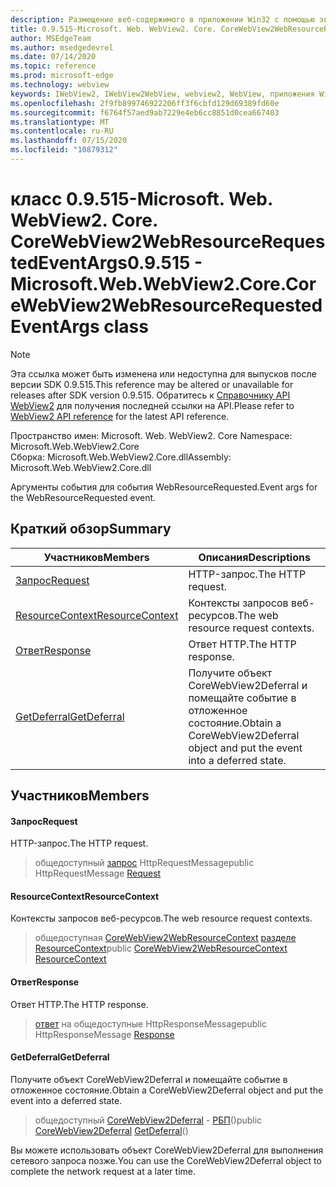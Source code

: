 ```yaml
---
description: Размещение веб-содержимого в приложении Win32 с помощью элемента управления Microsoft Edge WebView2
title: 0.9.515-Microsoft. Web. WebView2. Core. CoreWebView2WebResourceRequestedEventArgs
author: MSEdgeTeam
ms.author: msedgedevrel
ms.date: 07/14/2020
ms.topic: reference
ms.prod: microsoft-edge
ms.technology: webview
keywords: IWebView2, IWebView2WebView, webview2, WebView, приложения Win32, Win32, EDGE, ICoreWebView2, ICoreWebView2Controller, элемент управления "веб-браузер", HTML Edge
ms.openlocfilehash: 2f9fb899746922206ff3f6cbfd129d69389fd60e
ms.sourcegitcommit: f6764f57aed9ab7229e4eb6cc8851d0cea667403
ms.translationtype: MT
ms.contentlocale: ru-RU
ms.lasthandoff: 07/15/2020
ms.locfileid: "10879312"
---
```

# <span data-ttu-id="f326e-104">класс 0.9.515-Microsoft. Web. WebView2. Core. CoreWebView2WebResourceRequestedEventArgs</span><span class="sxs-lookup"><span data-stu-id="f326e-104">0.9.515 - Microsoft.Web.WebView2.Core.CoreWebView2WebResourceRequestedEventArgs class</span></span> 

> [!NOTE]
> <span data-ttu-id="f326e-105">Эта ссылка может быть изменена или недоступна для выпусков после версии SDK 0.9.515.</span><span class="sxs-lookup"><span data-stu-id="f326e-105">This reference may be altered or unavailable for releases after SDK version 0.9.515.</span></span> <span data-ttu-id="f326e-106">Обратитесь к [Справочнику API WebView2](../../../webview2-api-reference.md) для получения последней ссылки на API.</span><span class="sxs-lookup"><span data-stu-id="f326e-106">Please refer to [WebView2 API reference](../../../webview2-api-reference.md) for the latest API reference.</span></span>

<span data-ttu-id="f326e-107">Пространство имен: Microsoft. Web. WebView2. Core </span><span class="sxs-lookup"><span data-stu-id="f326e-107">Namespace: Microsoft.Web.WebView2.Core</span></span>\
<span data-ttu-id="f326e-108">Сборка: Microsoft.Web.WebView2.Core.dll</span><span class="sxs-lookup"><span data-stu-id="f326e-108">Assembly: Microsoft.Web.WebView2.Core.dll</span></span>

<span data-ttu-id="f326e-109">Аргументы события для события WebResourceRequested.</span><span class="sxs-lookup"><span data-stu-id="f326e-109">Event args for the WebResourceRequested event.</span></span>

## <span data-ttu-id="f326e-110">Краткий обзор</span><span class="sxs-lookup"><span data-stu-id="f326e-110">Summary</span></span>

 <span data-ttu-id="f326e-111">Участников</span><span class="sxs-lookup"><span data-stu-id="f326e-111">Members</span></span>                        | <span data-ttu-id="f326e-112">Описания</span><span class="sxs-lookup"><span data-stu-id="f326e-112">Descriptions</span></span>
--------------------------------|---------------------------------------------
[<span data-ttu-id="f326e-113">Запрос</span><span class="sxs-lookup"><span data-stu-id="f326e-113">Request</span></span>](#request) | <span data-ttu-id="f326e-114">HTTP-запрос.</span><span class="sxs-lookup"><span data-stu-id="f326e-114">The HTTP request.</span></span>
[<span data-ttu-id="f326e-115">ResourceContext</span><span class="sxs-lookup"><span data-stu-id="f326e-115">ResourceContext</span></span>](#resourcecontext) | <span data-ttu-id="f326e-116">Контексты запросов веб-ресурсов.</span><span class="sxs-lookup"><span data-stu-id="f326e-116">The web resource request contexts.</span></span>
[<span data-ttu-id="f326e-117">Ответ</span><span class="sxs-lookup"><span data-stu-id="f326e-117">Response</span></span>](#response) | <span data-ttu-id="f326e-118">Ответ HTTP.</span><span class="sxs-lookup"><span data-stu-id="f326e-118">The HTTP response.</span></span>
[<span data-ttu-id="f326e-119">GetDeferral</span><span class="sxs-lookup"><span data-stu-id="f326e-119">GetDeferral</span></span>](#getdeferral) | <span data-ttu-id="f326e-120">Получите объект CoreWebView2Deferral и помещайте событие в отложенное состояние.</span><span class="sxs-lookup"><span data-stu-id="f326e-120">Obtain a CoreWebView2Deferral object and put the event into a deferred state.</span></span>

## <span data-ttu-id="f326e-121">Участников</span><span class="sxs-lookup"><span data-stu-id="f326e-121">Members</span></span>

#### <span data-ttu-id="f326e-122">Запрос</span><span class="sxs-lookup"><span data-stu-id="f326e-122">Request</span></span> 

<span data-ttu-id="f326e-123">HTTP-запрос.</span><span class="sxs-lookup"><span data-stu-id="f326e-123">The HTTP request.</span></span>

> <span data-ttu-id="f326e-124">общедоступный [запрос](#request) HttpRequestMessage</span><span class="sxs-lookup"><span data-stu-id="f326e-124">public HttpRequestMessage [Request](#request)</span></span>

#### <span data-ttu-id="f326e-125">ResourceContext</span><span class="sxs-lookup"><span data-stu-id="f326e-125">ResourceContext</span></span> 

<span data-ttu-id="f326e-126">Контексты запросов веб-ресурсов.</span><span class="sxs-lookup"><span data-stu-id="f326e-126">The web resource request contexts.</span></span>

> <span data-ttu-id="f326e-127">общедоступная [CoreWebView2WebResourceContext](./namespace-microsoft-web-webview2-core.md) [разделе ResourceContext](#resourcecontext)</span><span class="sxs-lookup"><span data-stu-id="f326e-127">public [CoreWebView2WebResourceContext](./namespace-microsoft-web-webview2-core.md) [ResourceContext](#resourcecontext)</span></span>

#### <span data-ttu-id="f326e-128">Ответ</span><span class="sxs-lookup"><span data-stu-id="f326e-128">Response</span></span> 

<span data-ttu-id="f326e-129">Ответ HTTP.</span><span class="sxs-lookup"><span data-stu-id="f326e-129">The HTTP response.</span></span>

> <span data-ttu-id="f326e-130">[ответ](#response) на общедоступные HttpResponseMessage</span><span class="sxs-lookup"><span data-stu-id="f326e-130">public HttpResponseMessage [Response](#response)</span></span>

#### <span data-ttu-id="f326e-131">GetDeferral</span><span class="sxs-lookup"><span data-stu-id="f326e-131">GetDeferral</span></span> 

<span data-ttu-id="f326e-132">Получите объект CoreWebView2Deferral и помещайте событие в отложенное состояние.</span><span class="sxs-lookup"><span data-stu-id="f326e-132">Obtain a CoreWebView2Deferral object and put the event into a deferred state.</span></span>

> <span data-ttu-id="f326e-133">общедоступный [CoreWebView2Deferral](microsoft-web-webview2-core-corewebview2deferral.md) - [РБП](#getdeferral)()</span><span class="sxs-lookup"><span data-stu-id="f326e-133">public [CoreWebView2Deferral](microsoft-web-webview2-core-corewebview2deferral.md) [GetDeferral](#getdeferral)()</span></span>

<span data-ttu-id="f326e-134">Вы можете использовать объект CoreWebView2Deferral для выполнения сетевого запроса позже.</span><span class="sxs-lookup"><span data-stu-id="f326e-134">You can use the CoreWebView2Deferral object to complete the network request at a later time.</span></span>

